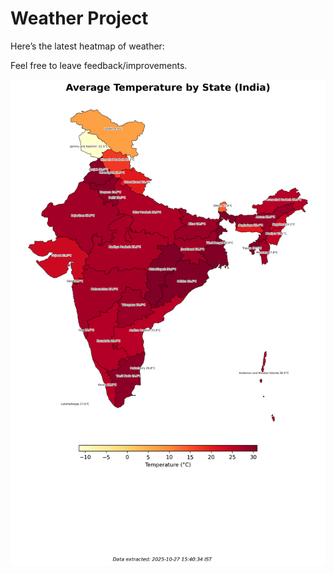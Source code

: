 # Weather Project

Here’s the latest heatmap of weather:

Feel free to leave feedback/improvements.

![India Heatmap](docs/assets/india_heatmap.png?v=FF451C)
